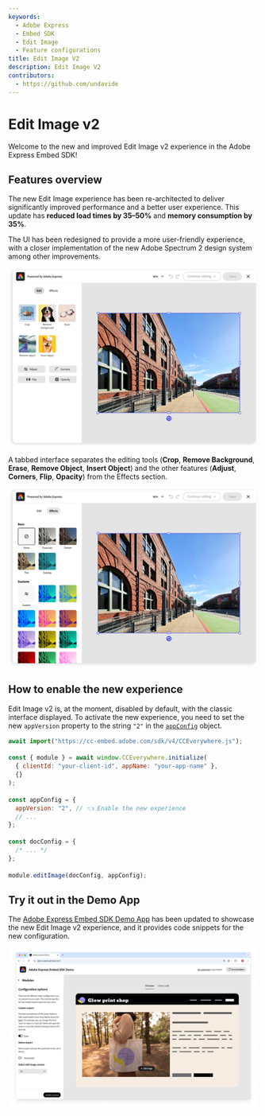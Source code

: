 ```yaml
---
keywords:
  - Adobe Express
  - Embed SDK
  - Edit Image
  - Feature configurations
title: Edit Image V2
description: Edit Image V2
contributors:
  - https://github.com/undavide
---
```


# Edit Image v2

Welcome to the new and improved Edit Image v2 experience in the Adobe Express Embed SDK!

## Features overview

The new Edit Image experience has been re-architected to deliver significantly improved performance and a better user experience. This update has **reduced load times by 35–50%** and **memory consumption by 35%**.

The UI has been redesigned to provide a more user-friendly experience, with a closer implementation of the new Adobe Spectrum 2 design system among other improvements.

![Edit Image V2 new experience](./img/edit-image-v2_new-ui.png)

A tabbed interface separates the editing tools (**Crop**, **Remove Background**, **Erase**, **Remove Object**, **Insert Object**) and the other features (**Adjust**, **Corners**, **Flip**, **Opacity**) from the Effects section.

![Edit Image V2 new experience](./img/edit-image-v2_tabs.png)

## How to enable the new experience

Edit Image v2 is, at the moment, disabled by default, with the classic interface displayed. To activate the new experience, you need to set the new `appVersion` property to the string `"2"` in the [`appConfig`](../../v4/shared/src/types/module/AppConfig.types/interfaces/EditImageAppConfig.md) object.

```js
await import("https://cc-embed.adobe.com/sdk/v4/CCEverywhere.js");

const { module } = await window.CCEverywhere.initialize(
  { clientId: "your-client-id", appName: "your-app-name" },
  {}
);

const appConfig = {
  appVersion: "2", // 👈 Enable the new experience
  // ...
};

const docConfig = {
  /* ... */
};

module.editImage(docConfig, appConfig);
```

## Try it out in the Demo App

The [Adobe Express Embed SDK Demo App](https://demo.expressembed.com/) has been updated to showcase the new Edit Image v2 experience, and it provides code snippets for the new configuration.

[![Demo App](./img/editimage_demo-app.png)](https://demo.expressembed.com/)

